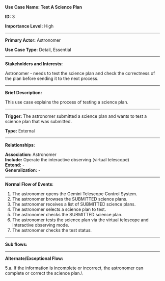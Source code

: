 **Use Case Name: Test A Science Plan**

**ID:** 3

**Importance Level:** High

--------------------------------------------------------

**Primary Actor:** Astronomer

**Use Case Type:** Detail, Essential

--------------------------------------------------------

**Stakeholders and Interests:**

Astronomer - needs to test the science plan and check the correctness of the plan before sending it to the next process.

--------------------------------------------------------

**Brief Description:**

This use case explains the process of testing a science plan.

--------------------------------------------------------

**Trigger:** The astronomer submitted a science plan and wants to test a science plan that was submitted.

**Type:** External

--------------------------------------------------------

**Relationships:**

**Association:** Astronomer\
**Include:** Operate the interactive observing (virtual telescope)\
**Extend:** -\
**Generalization:** -

--------------------------------------------------------

**Normal Flow of Events:**

1. The astronomer opens the Gemini Telescope Control System.
2. The astronomer browses the SUBMITTED science plans.
3. The astronomer receives a list of SUBMITTED science plans.
4. The astronomer selects a science plan to test.
5. The astronomer checks the SUBMITTED science plan.
6. The astronomer tests the science plan via the virtual telescope and interactive observing mode.
8. The astronomer checks the test status.

--------------------------------------------------------

**Sub flows:**

--------------------------------------------------------

**Alternate/Exceptional Flow:**

5.a. If the information is incomplete or incorrect, the astronomer can complete or correct the science plan.\